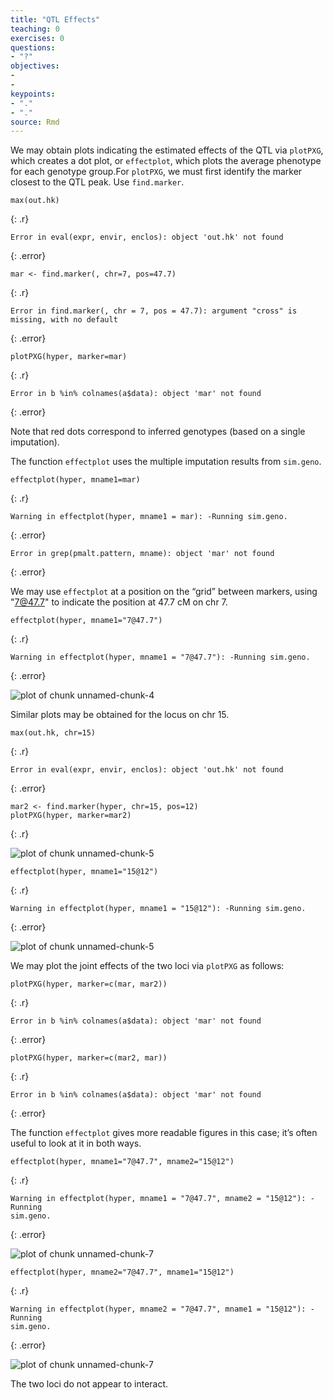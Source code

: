 ```yaml
---
title: "QTL Effects"
teaching: 0
exercises: 0
questions:
- "?"
objectives:
- 
- 
keypoints:
- "."
- "."
source: Rmd
---
```





We may obtain plots indicating the estimated effects of the QTL via `plotPXG`, which creates a dot plot, or
`effectplot`, which plots the average phenotype for each genotype group.For `plotPXG`, we must first identify the marker closest to the QTL peak. Use
`find.marker`.


~~~
max(out.hk)
~~~
{: .r}



~~~
Error in eval(expr, envir, enclos): object 'out.hk' not found
~~~
{: .error}



~~~
mar <- find.marker(, chr=7, pos=47.7)
~~~
{: .r}



~~~
Error in find.marker(, chr = 7, pos = 47.7): argument "cross" is missing, with no default
~~~
{: .error}



~~~
plotPXG(hyper, marker=mar)
~~~
{: .r}



~~~
Error in b %in% colnames(a$data): object 'mar' not found
~~~
{: .error}

Note that red dots correspond to inferred genotypes (based on a single imputation).

The function `effectplot` uses the multiple imputation results from `sim.geno`.


~~~
effectplot(hyper, mname1=mar)
~~~
{: .r}



~~~
Warning in effectplot(hyper, mname1 = mar): -Running sim.geno.
~~~
{: .error}



~~~
Error in grep(pmalt.pattern, mname): object 'mar' not found
~~~
{: .error}

We may use `effectplot` at a position on the “grid” between markers, using "7@47.7" to indicate the position at 47.7 cM on chr 7.


~~~
effectplot(hyper, mname1="7@47.7")
~~~
{: .r}



~~~
Warning in effectplot(hyper, mname1 = "7@47.7"): -Running sim.geno.
~~~
{: .error}

<img src="../fig/rmd-04-unnamed-chunk-4-1.png" title="plot of chunk unnamed-chunk-4" alt="plot of chunk unnamed-chunk-4" style="display: block; margin: auto;" />

Similar plots may be obtained for the locus on chr 15.


~~~
max(out.hk, chr=15)
~~~
{: .r}



~~~
Error in eval(expr, envir, enclos): object 'out.hk' not found
~~~
{: .error}



~~~
mar2 <- find.marker(hyper, chr=15, pos=12)
plotPXG(hyper, marker=mar2)
~~~
{: .r}

<img src="../fig/rmd-04-unnamed-chunk-5-1.png" title="plot of chunk unnamed-chunk-5" alt="plot of chunk unnamed-chunk-5" style="display: block; margin: auto;" />

~~~
effectplot(hyper, mname1="15@12")
~~~
{: .r}



~~~
Warning in effectplot(hyper, mname1 = "15@12"): -Running sim.geno.
~~~
{: .error}

<img src="../fig/rmd-04-unnamed-chunk-5-2.png" title="plot of chunk unnamed-chunk-5" alt="plot of chunk unnamed-chunk-5" style="display: block; margin: auto;" />

We may plot the joint effects of the two loci via
`plotPXG` as follows:


~~~
plotPXG(hyper, marker=c(mar, mar2))
~~~
{: .r}



~~~
Error in b %in% colnames(a$data): object 'mar' not found
~~~
{: .error}



~~~
plotPXG(hyper, marker=c(mar2, mar))
~~~
{: .r}



~~~
Error in b %in% colnames(a$data): object 'mar' not found
~~~
{: .error}

The function `effectplot` gives more readable figures in this case; it’s often useful to look at it in both ways.


~~~
effectplot(hyper, mname1="7@47.7", mname2="15@12")
~~~
{: .r}



~~~
Warning in effectplot(hyper, mname1 = "7@47.7", mname2 = "15@12"): -Running
sim.geno.
~~~
{: .error}

<img src="../fig/rmd-04-unnamed-chunk-7-1.png" title="plot of chunk unnamed-chunk-7" alt="plot of chunk unnamed-chunk-7" style="display: block; margin: auto;" />

~~~
effectplot(hyper, mname2="7@47.7", mname1="15@12")
~~~
{: .r}



~~~
Warning in effectplot(hyper, mname2 = "7@47.7", mname1 = "15@12"): -Running
sim.geno.
~~~
{: .error}

<img src="../fig/rmd-04-unnamed-chunk-7-2.png" title="plot of chunk unnamed-chunk-7" alt="plot of chunk unnamed-chunk-7" style="display: block; margin: auto;" />

The two loci do not appear to interact.
